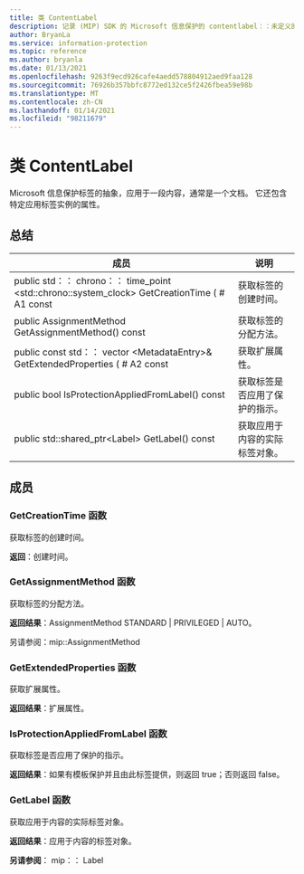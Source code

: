 ```yaml
---
title: 类 ContentLabel
description: 记录 (MIP) SDK 的 Microsoft 信息保护的 contentlabel：：未定义的类。
author: BryanLa
ms.service: information-protection
ms.topic: reference
ms.author: bryanla
ms.date: 01/13/2021
ms.openlocfilehash: 9263f9ecd926cafe4aedd578804912aed9faa128
ms.sourcegitcommit: 76926b357bbfc8772ed132ce5f2426fbea59e98b
ms.translationtype: MT
ms.contentlocale: zh-CN
ms.lasthandoff: 01/14/2021
ms.locfileid: "98211679"
---
```

# <a name="class-contentlabel"></a>类 ContentLabel 
Microsoft 信息保护标签的抽象，应用于一段内容，通常是一个文档。
它还包含特定应用标签实例的属性。
  
## <a name="summary"></a>总结
 成员                        | 说明                                
--------------------------------|---------------------------------------------
public std：： chrono：： time_point \<std::chrono::system_clock\> GetCreationTime ( # A1 const  |  获取标签的创建时间。
public AssignmentMethod GetAssignmentMethod() const  |  获取标签的分配方法。
public const std：： vector \<MetadataEntry\>& GetExtendedProperties ( # A2 const  |  获取扩展属性。
public bool IsProtectionAppliedFromLabel() const  |  获取标签是否应用了保护的指示。
public std::shared_ptr\<Label\> GetLabel() const  |  获取应用于内容的实际标签对象。
  
## <a name="members"></a>成员
  
### <a name="getcreationtime-function"></a>GetCreationTime 函数
获取标签的创建时间。

  
**返回**：创建时间。
  
### <a name="getassignmentmethod-function"></a>GetAssignmentMethod 函数
获取标签的分配方法。

  
**返回结果**：AssignmentMethod STANDARD | PRIVILEGED | AUTO。 
  
另请参阅：mip::AssignmentMethod
  
### <a name="getextendedproperties-function"></a>GetExtendedProperties 函数
获取扩展属性。

  
**返回结果**：扩展属性。
  
### <a name="isprotectionappliedfromlabel-function"></a>IsProtectionAppliedFromLabel 函数
获取标签是否应用了保护的指示。

  
**返回结果**：如果有模板保护并且由此标签提供，则返回 true；否则返回 false。
  
### <a name="getlabel-function"></a>GetLabel 函数
获取应用于内容的实际标签对象。

  
**返回结果**：应用于内容的标签对象。 
  
**另请参阅**： mip：： Label